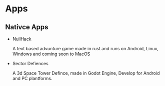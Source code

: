 # Apps

## Nativce Apps
- NullHack 

    A text based advunture game made in rust and runs on Android, Linux, Windows and coming soon to MacOS

- Sector Defiences

    A 3d Space Tower Defince, made in Godot Engine, Develop for Android and PC plantforms.
